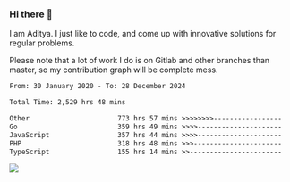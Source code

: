 ### Hi there 👋

I am Aditya. I just like to code, and come up with innovative solutions for regular problems.

Please note that a lot of work I do is on Gitlab and other branches than master, so my contribution graph will be complete mess.

<!--START_SECTION:waka-->

```txt
From: 30 January 2020 - To: 28 December 2024

Total Time: 2,529 hrs 48 mins

Other                      773 hrs 57 mins >>>>>>>>-----------------   30.59 %
Go                         359 hrs 49 mins >>>>---------------------   14.22 %
JavaScript                 357 hrs 44 mins >>>>---------------------   14.14 %
PHP                        318 hrs 48 mins >>>----------------------   12.60 %
TypeScript                 155 hrs 14 mins >>-----------------------   06.14 %
```

<!--END_SECTION:waka-->

![](https://komarev.com/ghpvc/?username=BrainBuzzer)
